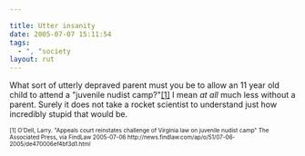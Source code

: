 ```yaml
---

title: Utter insanity
date: 2005-07-07 15:11:54
tags:
  - ", "society
layout: rut
---
```


<p>What sort of utterly depraved parent must you be to allow an 11 year old child to attend a "juvenile nudist camp?"<a href="http://news.findlaw.com/ap/o/51/07-06-2005/de470006ef4bf3d1.html">[1]</a> I mean <em>at all</em> much less without a parent.  Surely it does not take a rocket scientist to understand just how incredibly stupid that would be.</p>  <font size="-2"> [1] O'Dell, Larry.  "Appeals court reinstates challenge of Virginia law on juvenile nudist camp" The Associated Press, via FindLaw 2005-07-06 http://news.findlaw.com/ap/o/51/07-06-2005/de470006ef4bf3d1.html </font>

